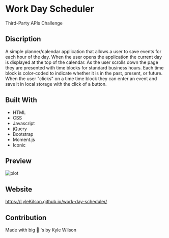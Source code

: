 # Work Day Scheduler
Third-Party APIs Challenge

## Discription 
A simple planner/calendar application that allows a user to save events for each hour of the day. When the user opens the application the current day is displayed at the top of the calendar. As the user scrolls down the page they are presented with time blocks for standard business hours. Each time block is color-coded to indicate whether it is in the past, present, or future. When the user "clicks" on a time time block they can enter an event and save it in local storage with the click of a button.

## Built With
* HTML
* CSS
* Javascript
* jQuery
* Bootstrap
* Moment.js
* Iconic

## Preview
![plot](?raw=true "Preview")

## Website
https://LyleKilson.github.io/work-day-scheduler/

## Contribution
Made with big 🧠 's by Kyle Wilson
